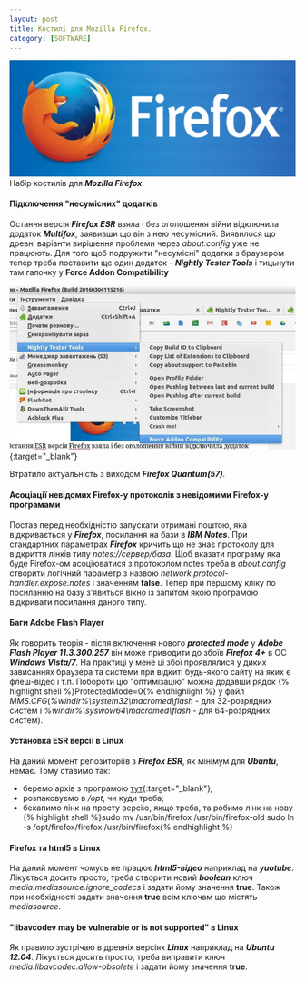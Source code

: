 ```yaml
---
layout: post
title: Костилі для Mozilla Firefox.
category: [SOFTWARE]
---
```

![firefox logo](/assets/media/firefox-logo.webp?style=head)  
Набір костилів для ***Mozilla Firefox***.<!--more-->
#### Підключення "несумісних" додатків
Остання версія ***Firefox ESR*** взяла і без оголошення війни відключила додаток ***Multifox***, заявивши що він з нею несумісний. Виявилося що древні варіанти вирішення проблеми через *about:config* уже не працюють. Для того щоб подружити "несумісні" додатки з браузером тепер треба поставити ще один додаток - ***Nightly Tester Tools*** і тицьнути там галочку у **Force Addon Compatibility**

[![Force Addon Compatibility](/assets/media/firefox.webp?style=blog "Force Addon Compatibility")](/assets/media/firefox.webp "Force Addon Compatibility"){:target="_blank"}

Втратило актуальність з виходом ***Firefox Quantum(57)***.

#### Асоціації невідомих Firefox-у протоколів з невідомими Firefox-у програмами
Постав перед необхідністю запускати отримані поштою, яка відкривається у ***Firefox***, посилання на бази в ***IBM Notes***. При стандартних параметрах ***Firefox*** кричить що не знає протоколу для відкриття лінків типу *notes://сервер/база*.
Щоб вказати програму яка буде Firefox-ом асоціюватися з протоколом notes треба в *about:config* створити логічний параметр з назвою *network.protocol-handler.expose.notes* і значенням **false**.
Тепер при першому кліку по посиланню на базу з'явиться вікно із запитом якою програмою відкривати посилання даного типу.

#### Баги Adobe Flash Player
Як говорить теорія - після включення нового ***protected mode*** у ***Adobe Flash Player 11.3.300.257*** він може приводити до збоїв ***Firefox 4+*** в ОС ***Windows Vista/7***.
На практиці  у мене ці збої проявлялися у диких зависаннях браузера та системи при відкиті будь-якого сайту на яких є флеш-відео і т.п.
Побороти цю "оптимізацію" можна  додавши рядок
  {% highlight shell %}ProtectedMode=0{% endhighlight %}
у файл *MMS.CFG*(*%windir%\system32\macromed\flash* - для 32-розрядних систем і *%windir%\syswow64\macromed\flash* - для 64-розрядних систем).

#### Установка ESR версії в Linux
На даний момент репозиторіїв з ***Firefox ESR***, як мінімум для ***Ubuntu***, немає. Тому ставимо так:

- беремо архів з програмою [тут](https://www.mozilla.org/en-US/firefox/organizations/all/#en-US "Firefox ESR"){:target="_blank"};
- розпаковуємо в */opt*, чи куди треба;
- бекапимо лінк на просту версію, якщо треба, та робимо лінк на нову
    {% highlight shell %}sudo mv /usr/bin/firefox /usr/bin/firefox-old
sudo ln -s /opt/firefox/firefox /usr/bin/firefox{% endhighlight %}

#### Firefox та html5 в Linux
На даний момент чомусь не працює ***html5-відео*** наприклад на ***yuotube***. Лікується досить просто, треба створити новий ***boolean*** ключ *media.mediasource.ignore_codecs* і задати йому значення **true**. Також при необхідності задати значення **true** всім ключам що містять *mediasource*.

#### "libavcodev may be vulnerable or is not supported" в Linux
Як правило зустрічаю в древніх версіях ***Linux*** наприклад на ***Ubuntu 12.04***. Лікується досить просто, треба виправити ключ *media.libavcodec.allow-obsolete* і задати йому значення **true**.

